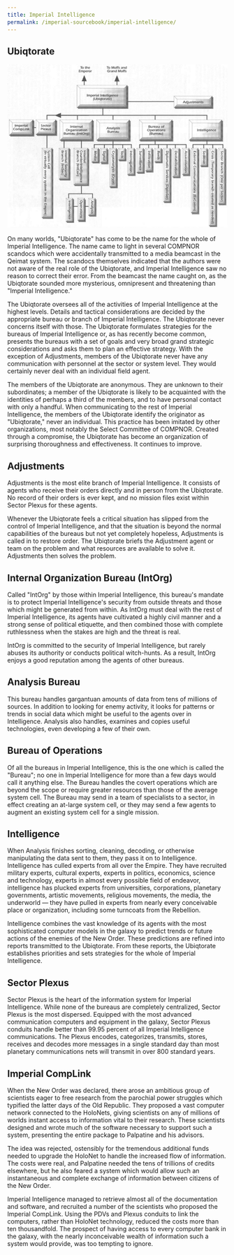 ```yaml
---
title: Imperial Intelligence
permalink: /imperial-sourcebook/imperial-intelligence/
---
```


## Ubiqtorate

![Imperial Intelligence diagram](/assets/images/imperial-sourcebook/Ubiqtorate.png)

On many worlds, "Ubiqtorate" has come to be the name for the whole of Imperial Intelligence. The name came to light in several COMPNOR scandocs which were accidentally transmitted to a media beamcast in the Qeimat system. The scandocs themselves indicated that the authors were not aware of the real role of the Ubiqtorate, and Imperial Intelligence saw no reason to correct their error. From the beamcast the name caught on, as the Ubiqtorate sounded more mysterious, omnipresent and threatening than "Imperial Intelligence."

The Ubiqtorate oversees all of the activities of Imperial Intelligence at the highest levels. Details and tactical considerations are decided by the appropriate bureau or branch of Imperial Intelligence. The Ubiqtorate never concerns itself with those. The Ubiqtorate formulates strategies for the bureaus of Imperial Intelligence or, as has recently become common, presents the bureaus with a set of goals and very broad grand strategic considerations and asks them to plan an effective strategy. With the exception of Adjustments, members of the Ubiqtorate never have any communication with personnel at the sector or system level. They would certainly never deal with an individual field agent.

The members of the Ubiqtorate are anonymous. They are unknown to their subordinates; a member of the Ubiqtorate is likely to be acquainted with the identities of perhaps a third of the members, and to have personal contact with only a handful. When communicating to the rest of Imperial Intelligence, the members of the Ubiqtorate identify the originator as "Ubiqtorate," never an individual. This practice has been imitated by other organizations, most notably the Select Committee of COMPNOR. Created through a compromise, the Ubiqtorate has become an organization of surprising thoroughness and effectiveness. It continues to improve.

## Adjustments

Adjustments is the most elite branch of Imperial Intelligence. It consists of agents who receive their orders directly and in person from the Ubiqtorate. No record of their orders is ever kept, and no mission files exist within Sector Plexus for these agents.

Whenever the Ubiqtorate feels a critical situation has slipped from the control of Imperial Intelligence, and that the situation is beyond the normal capabilities of the bureaus but not yet completely hopeless, Adjustments is called in to restore order. The Ubiqtorate briefs the Adjustment agent or team on the problem and what resources are available to solve it. Adjustments then solves the problem.

## Internal Organization Bureau (IntOrg)

Called "IntOrg" by those within Imperial Intelligence, this bureau's mandate is to protect Imperial Intelligence's security from outside threats and those which might be generated from within. As IntOrg must deal with the rest of Imperial Intelligence, its agents have cultivated a highly civil manner and a strong sense of political etiquette, and then combined those with complete ruthlessness when the stakes are high and the threat is real.

IntOrg is committed to the security of Imperial Intelligence, but rarely abuses its authority or conducts political witch-hunts. As a result, IntOrg enjoys a good reputation among the agents of other bureaus.

## Analysis Bureau

This bureau handles gargantuan amounts of data from tens of millions of sources. In addition to looking for enemy activity, it looks for patterns or trends in social data which might be useful to the agents over in Intelligence. Analysis also handles, examines and copies useful technologies, even developing a few of their own.

## Bureau of Operations

Of all the bureaus in Imperial Intelligence, this is the one which is called the "Bureau"; no one in Imperial Intelligence for more than a few days would call it anything else. The Bureau handles the covert operations which are beyond the scope or require greater resources than those of the average system cell. The Bureau may send in a team of specialists to a sector, in effect creating an at-large system cell, or they may send a few agents to augment an existing system cell for a single mission.

## Intelligence

When Analysis finishes sorting, cleaning, decoding, or otherwise manipulating the data sent to them, they pass it on to Intelligence. Intelligence has culled experts from all over the Empire. They have recruited military experts, cultural experts, experts in politics, economics, science and technology, experts in almost every possible field of endeavor, intelligence has plucked experts from universities, corporations, planetary governments, artistic movements, religious movements, the media, the underworld — they have pulled in experts from nearly every conceivable place or organization, including some turncoats from the Rebellion.

Intelligence combines the vast knowledge of its agents with the most sophisticated computer models in the galaxy to predict trends or future actions of the enemies of the New Order. These predictions are refined into reports transmitted to the Ubiqtorate. From these reports, the Ubiqtorate establishes priorities and sets strategies for the whole of Imperial Intelligence.

## Sector Plexus

Sector Plexus is the heart of the information system for Imperial Intelligence. While none of the bureaus are completely centralized, Sector Plexus is the most dispersed. Equipped with the most advanced communication computers and equipment in the galaxy, Sector Plexus conduits handle better than 99.95 percent of all Imperial Intelligence communications. The Plexus encodes, categorizes, transmits, stores, receives and decodes more messages in a single standard day than most planetary communications nets will transmit in over 800 standard years.

## Imperial CompLink

When the New Order was declared, there arose an ambitious group of scientists eager to free research from the parochial power struggles which typified the latter days of the Old Republic. They proposed a vast computer network connected to the HoloNets, giving scientists on any of millions of worlds instant access to information vital to their research. These scientists designed and wrote much of the software necessary to support such a system, presenting the entire package to Palpatine and his advisors.

The idea was rejected, ostensibly for the tremendous additional funds needed to upgrade the HoloNet to handle the increased flow of information. The costs were real, and Palpatine needed the tens of trillions of credits elsewhere, but he also feared a system which would allow such an instantaneous and complete exchange of information between citizens of the New Order.

Imperial Intelligence managed to retrieve almost all of the documentation and software, and recruited a number of the scientists who proposed the Imperial CompLink. Using the PDVs and Plexus conduits to link the computers, rather than HoloNet technology, reduced the costs more than ten thousandfold. The prospect of having access to every computer bank in the galaxy, with the nearly inconceivable wealth of information such a system would provide, was too tempting to ignore.
